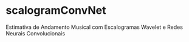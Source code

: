 # scalogramConvNet
Estimativa de Andamento Musical com Escalogramas Wavelet e Redes Neurais Convolucionais
